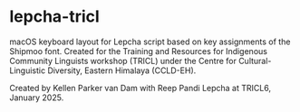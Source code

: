 # lepcha-tricl
macOS keyboard layout for Lepcha script based on key assignments of the Shipmoo font. Created for the Training and Resources for Indigenous Community Linguists workshop (TRICL) under the Centre for Cultural-Linguistic Diversity, Eastern Himalaya (CCLD-EH).

Created by Kellen Parker van Dam with Reep Pandi Lepcha at TRICL6, January 2025.
